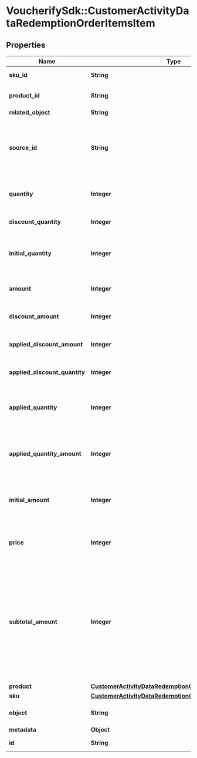 # VoucherifySdk::CustomerActivityDataRedemptionOrderItemsItem

## Properties

| Name | Type | Description | Notes |
| ---- | ---- | ----------- | ----- |
| **sku_id** | **String** | Unique identifier of the SKU. It is assigned by Voucherify. | [optional] |
| **product_id** | **String** | Unique identifier of the product. It is assigned by Voucherify. | [optional] |
| **related_object** | **String** |  | [optional] |
| **source_id** | **String** | The merchant&#39;s product/SKU ID (if it is different from the Voucherify product/SKU ID). It is useful in the integration between multiple systems. It can be an ID from an eCommerce site, a database, or a third-party service. | [optional] |
| **quantity** | **Integer** | The quantity of the particular item in the cart. and Quantity of the particular item in the cart. | [optional] |
| **discount_quantity** | **Integer** | Number of dicounted items. and Number of discounted items. | [optional] |
| **initial_quantity** | **Integer** | A positive integer in the smallest unit quantity representing the total amount of the order; this is the sum of the order items&#39; quantity. | [optional] |
| **amount** | **Integer** | The total amount of the order item (price * quantity). and Total amount of the order item (price * quantity). | [optional] |
| **discount_amount** | **Integer** | Sum of all order-item-level discounts applied to the order. | [optional] |
| **applied_discount_amount** | **Integer** | This field shows the order-level discount applied. and Order-level discount amount applied in the transaction. | [optional] |
| **applied_discount_quantity** | **Integer** | Number of the discounted items applied in the transaction. | [optional] |
| **applied_quantity** | **Integer** | Quantity of items changed by the application of a new quantity items. It can be positive when an item is added or negative if an item is replaced. | [optional] |
| **applied_quantity_amount** | **Integer** | Amount for the items changed by the application of a new quantity items. It can be positive when an item is added or negative if an item is replaced. | [optional] |
| **initial_amount** | **Integer** | A positive integer in the smallest currency unit (e.g. 100 cents for $1.00) representing the total amount of the order. This is the sum of the order items&#39; amounts. | [optional] |
| **price** | **Integer** | Unit price of an item. Value is multiplied by 100 to precisely represent 2 decimal places. For example &#x60;10000 cents&#x60; for &#x60;$100.00&#x60;. | [optional] |
| **subtotal_amount** | **Integer** | Final order item amount after the applied item-level discount.  If there are no item-level discounts applied, this item is equal to the &#x60;amount&#x60;.    &#x60;subtotal_amount&#x60;&#x3D;&#x60;amount&#x60;-&#x60;applied_discount_amount&#x60; and Final order item amount after the applied item-level discount.  If there are no item-level discounts applied, this item is equal to the &#x60;amount&#x60;.    &#x60;subtotal_amount&#x60;&#x3D;&#x60;amount&#x60;-&#x60;discount_amount&#x60; | [optional] |
| **product** | [**CustomerActivityDataRedemptionOrderItemsItemProduct**](CustomerActivityDataRedemptionOrderItemsItemProduct.md) |  | [optional] |
| **sku** | [**CustomerActivityDataRedemptionOrderItemsItemSku**](CustomerActivityDataRedemptionOrderItemsItemSku.md) |  | [optional] |
| **object** | **String** |  | [optional][default to &#39;order_item&#39;] |
| **metadata** | **Object** |  | [optional] |
| **id** | **String** | Unique identifier of the order line item. | [optional] |

